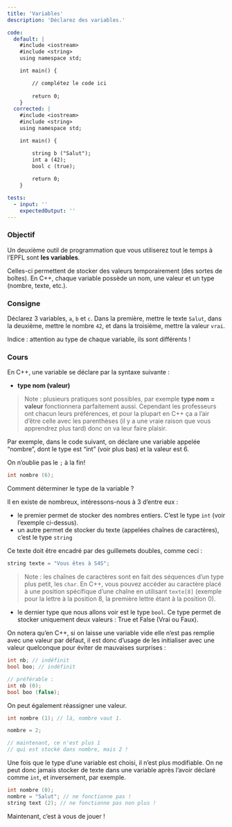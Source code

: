 ```yaml
---
title: 'Variables'
description: 'Déclarez des variables.'

code:
  default: |
    #include <iostream>
    #include <string>
    using namespace std;

    int main() {

        // complétez le code ici   
        
        return 0;
    }
  corrected: |
    #include <iostream>
    #include <string>
    using namespace std;

    int main() {

        string b ("Salut");
        int a (42);
        bool c (true);
        
        return 0;
    }

tests:
  - input: ''
    expectedOutput: ''
---
```


### Objectif

Un deuxième outil de programmation que vous utiliserez tout le temps à l’EPFL sont **les variables**.

Celles-ci permettent de stocker des valeurs temporairement (des sortes de boîtes). En C++, chaque variable possède un nom, une valeur et un type (nombre, texte, etc.).

### Consigne

Déclarez 3 variables, `a`, `b` et `c`. Dans la première, mettre le texte `Salut`, dans la deuxième, mettre le nombre `42`, et dans la troisième, mettre la valeur `vrai`.

Indice : attention au type de chaque variable, ils sont différents !

### Cours

En C++, une variable se déclare par la syntaxe suivante :

- **type nom (valeur)**

> Note : plusieurs pratiques sont possibles, par exemple **type nom = valeur** fonctionnera parfaitement aussi. Cependant les professeurs ont chacun leurs préférences, et pour la plupart en C++ ça a l’air d’être celle avec les parenthèses (il y a une vraie raison que vous apprendrez plus tard) donc on va leur faire plaisir.

Par exemple, dans le code suivant, on déclare une variable appelée “nombre”, dont le type est “int” (voir plus bas) et la valeur est 6.

On n’oublie pas le `;` à la fin!

```cpp
int nombre (6);
```

Comment déterminer le type de la variable ?

Il en existe de nombreux, intéressons-nous à 3 d’entre eux :

- le premier permet de stocker des nombres entiers. C’est le type `int` (voir l’exemple ci-dessus).
- un autre permet de stocker du texte (appelées chaînes de caractères), c’est le type `string`

Ce texte doit être encadré par des guillemets doubles, comme ceci :

```cpp
string texte = "Vous êtes à S4S";
```

> Note : les chaînes de caractères sont en fait des séquences d’un type plus petit, les `char`. En C++, vous pouvez accéder au caractère placé à une position spécifique d’une chaîne en utilisant `texte[8]` (exemple pour la lettre à la position 8, la première lettre étant à la position 0).

- le dernier type que nous allons voir est le type `bool`. Ce type permet de stocker uniquement deux valeurs : True et False (Vrai ou Faux).

On notera qu’en C++, si on laisse une variable vide elle n’est pas remplie avec une valeur par défaut, il est donc d’usage de les initialiser avec une valeur quelconque pour éviter de mauvaises surprises :

```cpp
int nb; // indéfinit
bool boo; // indéfinit

// préférable :
int nb (0);
bool boo (false);
```

On peut également réassigner une valeur.

```cpp
int nombre (1); // là, nombre vaut 1.

nombre = 2;

// maintenant, ce n'est plus 1
// qui est stocké dans nombre, mais 2 !
```

Une fois que le type d’une variable est choisi, il n’est plus modifiable. On ne peut donc jamais stocker de texte dans une variable après l’avoir déclaré comme `int`, et inversement, par exemple.

```cpp
int nombre (0);
nombre = "Salut"; // ne fonctionne pas !
string text (2); // ne fonctionne pas non plus !
```

Maintenant, c’est à vous de jouer !
